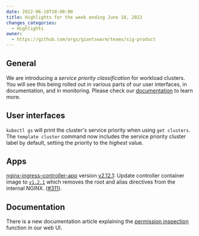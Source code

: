 ```yaml
---
date: 2022-06-10T10:00:00
title: Highlights for the week ending June 10, 2022
changes_categories:
  - Highlights
owner:
  - https://github.com/orgs/giantswarm/teams/sig-product
---
```


## General

We are introducing a *service priority classification* for workload clusters. You will see this being rolled out in various parts of our user interfaces, in documentation, and in monitoring. Please check our [documentation](https://docs.giantswarm.io/advanced/labelling-workload-clusters/#service-priority) to learn more.

## User interfaces

`kubectl gs` will print the cluster's service priority when using `get clusters`. The `template cluster` command now includes the service priority cluster label by default, setting the priority to the _highest_ value.

## Apps

[nginx-ingress-controller-app](https://github.com/giantswarm/nginx-ingress-controller-app) version [v2.12.1](https://github.com/giantswarm/nginx-ingress-controller-app/blob/master/CHANGELOG.md#2121---2022-06-09): Update controller container image to [`v1.2.1`](https://github.com/kubernetes/ingress-nginx/blob/main/Changelog.md#121) which removes the root and alias directives from the internal NGINX. ([#311](https://github.com/giantswarm/nginx-ingress-controller-app/pull/311)).

## Documentation

There is a new documentation article explaining the [permission inspection](https://docs.giantswarm.io/ui-api/web/permissions/) function in our web UI.
